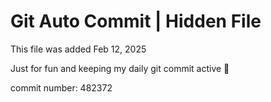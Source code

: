# Git Auto Commit | Hidden File

This file was added Feb 12, 2025

Just for fun and keeping my daily git commit active 🤪

commit number: 482372
